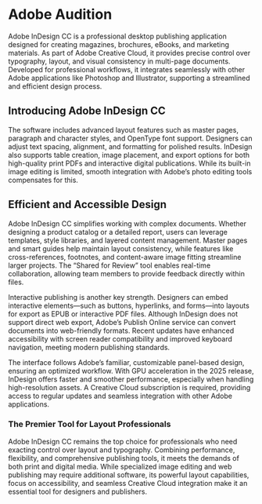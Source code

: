 # Adobe Audition 
Adobe InDesign CC is a professional desktop publishing application designed for creating magazines, brochures, eBooks, and marketing materials. As part of Adobe Creative Cloud, it provides precise control over typography, layout, and visual consistency in multi-page documents. Developed for professional workflows, it integrates seamlessly with other Adobe applications like Photoshop and Illustrator, supporting a streamlined and efficient design process.

## **Introducing Adobe InDesign CC**

The software includes advanced layout features such as master pages, paragraph and character styles, and OpenType font support. Designers can adjust text spacing, alignment, and formatting for polished results. InDesign also supports table creation, image placement, and export options for both high-quality print PDFs and interactive digital publications. While its built-in image editing is limited, smooth integration with Adobe’s photo editing tools compensates for this.


## **Efficient and Accessible Design**

Adobe InDesign CC simplifies working with complex documents. Whether designing a product catalog or a detailed report, users can leverage templates, style libraries, and layered content management. Master pages and smart guides help maintain layout consistency, while features like cross-references, footnotes, and content-aware image fitting streamline larger projects. The “Shared for Review” tool enables real-time collaboration, allowing team members to provide feedback directly within files.

Interactive publishing is another key strength. Designers can embed interactive elements—such as buttons, hyperlinks, and forms—into layouts for export as EPUB or interactive PDF files. Although InDesign does not support direct web export, Adobe’s Publish Online service can convert documents into web-friendly formats. Recent updates have enhanced accessibility with screen reader compatibility and improved keyboard navigation, meeting modern publishing standards.

The interface follows Adobe’s familiar, customizable panel-based design, ensuring an optimized workflow. With GPU acceleration in the 2025 release, InDesign offers faster and smoother performance, especially when handling high-resolution assets. A Creative Cloud subscription is required, providing access to regular updates and seamless integration with other Adobe applications.



### **The Premier Tool for Layout Professionals**

Adobe InDesign CC remains the top choice for professionals who need exacting control over layout and typography. Combining performance, flexibility, and comprehensive publishing tools, it meets the demands of both print and digital media. While specialized image editing and web publishing may require additional software, its powerful layout capabilities, focus on accessibility, and seamless Creative Cloud integration make it an essential tool for designers and publishers.
